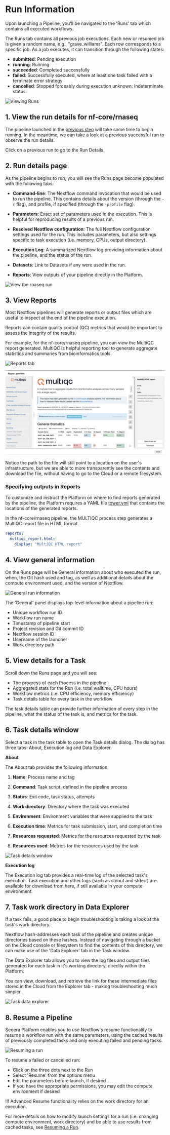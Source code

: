 # Run Information

Upon launching a Pipeline, you'll be navigated to the 'Runs' tab which contains all executed workflows. 

The Runs tab contains all previous job executions. Each new or resumed job is given a random name, e.g., "grave_williams". Each row corresponds to a specific job. As a job executes, it can transition through the following states:

- **submitted**: Pending execution
- **running**: Running
- **succeeded**: Completed successfully
- **failed**: Successfully executed, where at least one task failed with a terminate error strategy
- **cancelled**: Stopped forceably during execution
  unknown: Indeterminate status

![Viewing Runs](assets/sp-cloud-view-all-runs.gif)

## 1. View the run details for nf-core/rnaseq
The pipeline launched in the [previous step](./launchpad.md) will take some time to begin running. In the meantime, we can take a look at a previous successful run to observe the run details.

Click on a previous run to go to the Run Details.

## 2. Run details page
As the pipeline begins to run, you will see the Runs page become populated with the following tabs:

- **Command-line**: The Nextflow command invocation that would be used to run the pipeline. This contains details about the version (through the `-r` flag), and profile, if specified (through the `-profile` flag).

- **Parameters**: Exact set of parameters used in the execution. This is helpful for reproducing results of a previous run.

- **Resolved Nextflow configuration**: The full Nextflow configuration settings used for the run. This includes parameters, but also settings specific to task execution (i.e. memory, CPUs, output directory).

- **Execution Log**: A summarized Nextflow log providing information about the pipeline, and the status of the run.

- **Datasets**: Link to Datasets if any were used in the run.

- **Reports**: View outputs of your pipeline directly in the Platform.

![View the rnaseq run](assets/sp-cloud-run-info.gif)


## 3. View Reports

Most Nextflow pipelines will generate reports or output files which are useful to inspect at the end of the pipeline execution. 

Reports can contain quality control (QC) metrics that would be important to assess the integrity of the results.

For example, for the nf-core/rnaseq pipeline, you can view the MultiQC report generated. MultiQC is helpful reporting tool to generate aggregate statistics and summaries from bioinformatics tools.

![Reports tab](assets/reports-tab.png)

![Reports MultiQC preview](assets/reports-preview.png)

Notice the path to the file will still point to a location on the user's infrastructure, but we are able to more transparently see the contents and download the file, without having to go to the Cloud or a remote filesystem.

### Specifying outputs in Reports
To customize and instruct the Platform on where to find reports generated by the pipeline, the Platform requires a YAML file [tower.yml](https://github.com/nf-core/rnaseq/blob/master/tower.yml) that contains the locations of the generated reports. 

In the nf-core/rnaseq pipeline, the MULTIQC process step generates a MultiQC report file in HTML format.

```yaml
reports:
  multiqc_report.html:
    display: "MultiQC HTML report"
```

## 4. View general information

On the Runs page will be General information about who executed the run, when, the Git hash used and tag, as well as additional details about the compute environment used, and the version of Nextflow.

![General run information](assets/general-run-details.gif)

The 'General' panel displays top-level information about a pipeline run:

- Unique workflow run ID
- Workflow run name
- Timestamp of pipeline start
- Project revision and Git commit ID
- Nextflow session ID
- Username of the launcher
- Work directory path

## 5. View details for a Task

Scroll down the Runs page and you will see:

- The progress of each Process in the pipeline
- Aggregated stats for the Run (i.e. total walltime, CPU hours)
- Workflow metrics (i.e. CPU efficiency, memory efficiency)
- Task details table for every task in the workflow

The task details table can provide further information of every step in the pipeline, what the status of the task is, and metrics for the task.

## 6. Task details window

Select a task in the task table to open the Task details dialog. The dialog has three tabs: About, Execution log and Data Explorer.


**About**

The About tab provides the following information:

1. **Name**: Process name and tag

2. **Command**: Task script, defined in the pipeline process

3. **Status**: Exit code, task status, attempts

4. **Work directory**: Directory where the task was executed

5. **Environment**: Environment variables that were supplied to the task

6. **Execution time**: Metrics for task submission, start, and completion time

7. **Resources requested**: Metrics for the resources requested by the task

8. **Resources used**: Metrics for the resources used by the task

![Task details window](assets/task-details.gif)

**Execution log**

The Execution log tab provides a real-time log of the selected task's execution. Task execution and other logs (such as stdout and stderr) are available for download from here, if still available in your compute environment.

## 7. Task work directory in Data Explorer

If a task fails, a good place to begin troubleshooting is taking a look at the task's work directory.

Nextflow hash-addresses each task of the pipeline and creates unique directories based on these hashes. Instead of navigating through a bucket on the Cloud console or filesystem to find the contents of this directory, we can make use of the 'Data Explorer' tab in the Task window.

The Data Explorer tab allows you to view the log files and output files generated for each task in it's working directory, directly within the Platform.

You can view, download, and retrieve the link for these intermediate files stored in the Cloud from the Explorer tab - making troubleshooting much simpler.

![Task data explorer](assets/sp-cloud-task-data-explorer.gif)

## 8. Resume a Pipeline
Seqera Platform enables you to use Nextflow's resume functionality to resume a workflow run with the same parameters, using the cached results of previously completed tasks and only executing failed and pending tasks.

![Resuming a run](assets/sp-cloud-resume-a-run.gif)

To resume a failed or cancelled run:

- Click on the three dots next to the Run
- Select 'Resume' from the options menu
- Edit the parameters before launch, if desired
- If you have the appropriate permissions, you may edit the compute environment if desired

!!! Advanced 
  Resume functionality relies on the work directory for an execution. 
  
  For more details on how to modify launch settings for a run (i.e. changing compute environment, work directory) and be able to use results from cached tasks, see [Resuming a Run](./resume_pipeline.md).